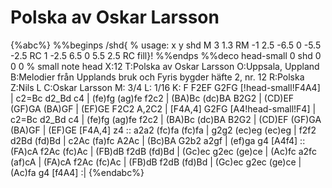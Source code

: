 # Polska av Oskar Larsson

{%abc%}
%%beginps
/shd{	% usage: x y shd
	M 3 1.3 RM
	-1 2.5 -6.5 0 -5.5 -2.5 RC
	1 -2.5 6.5 0 5.5 2.5 RC fill}!
%%endps
%%deco head-small 0 shd 0 0 0	% small note head
X:12
T:Polska av Oskar Larsson
O:Uppsala, Uppland
B:Melodier från Upplands bruk och Fyris bygder häfte 2, nr. 12
R:Polska
Z:Nils L
C:Oskar Larsson
M: 3/4
L: 1/16
K: F
F2EF G2FG [!head-small!F4A4] | c2=Bc d2_Bd c4 | (fe)fg (ag)fe f2c2 | (BA)Bc (dc)BA B2G2 |
(CD)EF (GF)GA (BA)GF | (EF)GE F2C2 A,2C2 | [F4A,4] G2FG [A4!head-small!F4] | c2=Bc d2_Bd c4 |
(fe)fg (ag)fe f2c2 | (BA)Bc (dc)BA B2G2 | (CD)EF (GF)GA (BA)GF | (EF)GE [F4A,4] z4 ::
a2a2 (fc)fa (fc)fa | g2g2 (ec)eg (ec)eg | f2f2 d2Bd (fd)Bd | c2Ac (fa)fc A2Ac |
(Bc)BA G2b2 a2gf | (ef)ga g4 [A4f4] :: (FA)cA f2Ac (fc)Ac | (FB)dB f2dB (fd)Bd |
(Gc)ec g2ec (ge)ce | (Ac)fc a2fc (af)cA | (FA)cA f2Ac (fc)Ac | (FB)dB f2dB (fd)Bd |
(Gc)ec g2ec (ge)ce | (Ac)fa g4 [f4A4] :|
{%endabc%}
